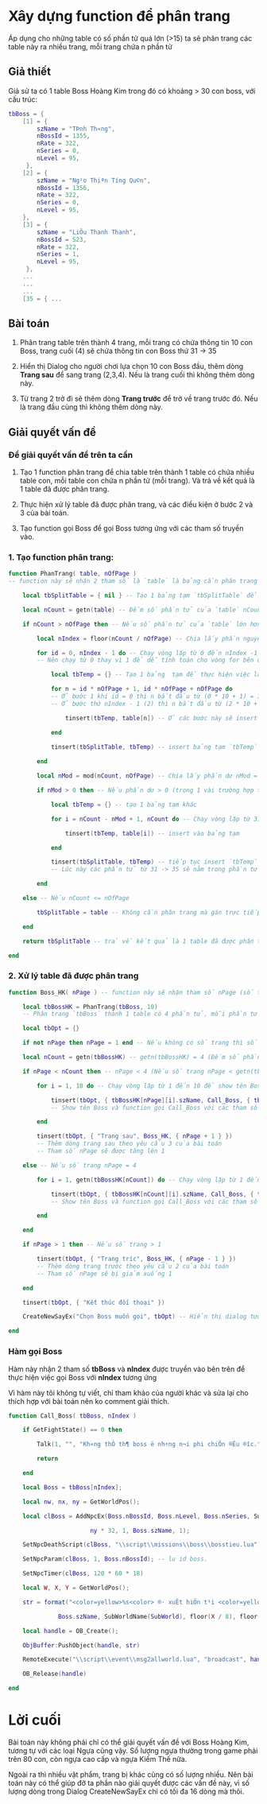 # Xây dựng function để phân trang

Áp dụng cho những table có số phần tử quá lớn (>15) ta sẽ phân trang các table này ra nhiều trang, mỗi trang chứa n phần tử

## Giả thiết

Giả sử ta có 1 table Boss Hoàng Kim trong đó có khoảng > 30 con boss, với cấu trúc:

```lua
tbBoss = {
    [1] = {
        szName = "TÞnh Th«ng",
        nBossId = 1355,
        nRate = 322,
        nSeries = 0,
        nLevel = 95,
     },
    [2] = {
        szName = "Ng¹o Thiªn T­íng Qu©n",
        nBossId = 1356,
        nRate = 322,
        nSeries = 0,
        nLevel = 95,
    },
    [3] = {
        szName = "LiÔu Thanh Thanh",
        nBossId = 523,
        nRate = 322,
        nSeries = 1,
        nLevel = 95,
     },
    ...
    ...
    ...
    [35 = { ...
```

## Bài toán

1. Phân trang table trên thành 4 trang, mỗi trang có chứa thông tin 10 con Boss, trang cuối (4) sẽ chứa thông tin con Boss thứ 31 -> 35

2. Hiển thị Dialog cho người chơi lựa chọn 10 con Boss đầu, thêm dòng **Trang sau** để sang trang (2,3,4). Nếu là trang cuối thì không thêm dòng này.

3. Từ trang 2 trở đi sẽ thêm dòng **Trang trước** để trở về trang trước đó. Nếu là trang đầu cùng thì không thêm dòng này.

## Giải quyết vấn đề

### Để giải quyết vấn đề trên ta cần

1. Tạo 1 function phân trang để chia table trên thành 1 table có chứa nhiều table con, mỗi table con chứa n phần tử (mỗi trang). Và trả về kết quả là 1 table đã được phân trang.

2. Thực hiện xử lý table đã được phân trang, và các điều kiện ở bước 2 và 3 của bài toán.

3. Tạo function gọi Boss để gọi Boss tương ứng với các tham số truyền vào.

### 1. Tạo function phân trang:

```lua
function PhanTrang( table, nOfPage )
-- function này sẽ nhận 2 tham số là `table` là bảng cần phân trang và `nOfPage` là số phần tử mỗi trang

    local tbSplitTable = { nil } -- Tạo 1 bảng tạm `tbSplitTable` để trả về kết quả

    local nCount = getn(table) -- Đếm số phần tử của `table` nCount = 35

    if nCount > nOfPage then -- Nếu số phần tử của `table` lớn hơn số phân tử mỗi trang (35 > 10)

        local nIndex = floor(nCount / nOfPage) -- Chia lấy phần nguyên nIndex = 3 (35 / 10)

        for id = 0, nIndex - 1 do -- Chạy vòng lặp từ 0 đến nIndex -1 (3 - 1 = 2)
        -- Nên chạy từ 0 thay vì 1 để dễ tính toán cho vòng for bên dưới

            local tbTemp = {} -- Tạo 1 bảng  tạm để thực hiện việc lấy các phần tử của `table`

            for n = id * nOfPage + 1, id * nOfPage + nOfPage do
            -- Ở bước 1 khi id = 0 thì n bắt đầu từ (0 * 10 + 1) = 1 đến (0 * 10 + 10) = 10
            -- Ở bước thứ nIndex - 1 (2) thì n bắt đầu từ (2 * 10 + 1) = 21 đến (2 * 10 + 10) = 30

                tinsert(tbTemp, table[n]) -- Ở các bước này sẽ insert các phần tử thứ n của `table` vào bảng tạm

            end     
            
            tinsert(tbSplitTable, tbTemp) -- insert bảng tạm `tbTemp` vào `tbSplitTable` (với id chạy từ 0 -> 2)

        end

        local nMod = mod(nCount, nOfPage) -- Chia lấy phần dư nMod = 5

        if nMod > 0 then -- Nếu phần dư > 0 (trong 1 vài trường hợp thì nCount chia hết cho nOfPage)

            local tbTemp = {} -- tạo 1 bảng tạm khác

            for i = nCount - nMod + 1, nCount do -- Chạy vòng lặp từ 31 - > 35 (35 - 5 + 1 = 31)

                tinsert(tbTemp, table[i]) -- insert vào bảng tạm

            end

            tinsert(tbSplitTable, tbTemp) -- tiếp tục insert `tbTemp` vào `tbSplitTable`
            -- Lúc này các phần tử từ 31 -> 35 sẽ nằm trong phần tử thứ 4 của `tbSplitTable`

        end

    else -- Nếu nCount <= nOfPage

        tbSplitTable = table -- Không cần phân trang mà gán trực tiếp cho `tbSplitTable` 

    end

    return tbSplitTable -- trả về kết quả là 1 table đã được phân trang

end
```

### 2. Xử lý table đã được phân trang

```lua
function Boss_HK( nPage ) -- function này sẽ nhận tham số nPage (số trang)

    local tbBossHK = PhanTrang(tbBoss, 10)
    -- Phân trang `tbBoss` thành 1 table có 4 phần tử, mỗi phần tử chỉ chứa thông tin 10 Boss rồi gán cho tbBossHK

    local tbOpt = {}

    if not nPage then nPage = 1 end -- Nếu không có số trang thì số trang là 1

    local nCount = getn(tbBossHK) -- getn(tbBossHK) = 4 (Đếm số phần tử của tbBossHK (table đã phân trang))

    if nPage < nCount then -- nPage < 4 (Nếu số trang nPage < getn(tbBossHK))

        for i = 1, 10 do -- Chạy vòng lặp từ 1 đến 10 để show tên Boss

            tinsert(tbOpt, { tbBossHK[nPage][i].szName, Call_Boss, { tbBossHK[nPage], i } })
            -- Show tên Boss và function gọi Call_Boss với các tham số tương ứng với số trang

        end

        tinsert(tbOpt, { "Trang sau", Boss_HK, { nPage + 1 } })
        -- Thêm dòng trang sau theo yêu cầu 3 của bài toán
        -- Tham số nPage sẽ được tăng lên 1

    else -- Nếu số trang nPage = 4

        for i = 1, getn(tbBossHK[nCount]) do -- Chạy vòng lặp từ 1 đến 5 (getn(tbBossHK[4]) = 5)

            tinsert(tbOpt, { tbBossHK[nCount][i].szName, Call_Boss, { tbBossHK[nCount], i } })
            -- Show tên Boss và function gọi Call_Boss với các tham số tương ứng

        end

    end

    if nPage > 1 then -- Nếu số trang > 1

        tinsert(tbOpt, { "Trang tr­íc", Boss_HK, { nPage - 1 } })
        -- Thêm dòng trang trước theo yêu cầu 2 của bài toán
        -- Tham số nPage sẽ bị giảm xuống 1

    end

    tinsert(tbOpt, { "Kết thúc đối thoại" })

    CreateNewSayEx("Chọn Boss muốn gọi", tbOpt) -- Hiển thị dialog tương tác với người chơi

end
```

### Hàm gọi Boss

Hàm này nhận 2 tham số **tbBoss** và **nIndex** được truyền vào bên trên để thực hiện việc gọi Boss với **nIndex** tương ứng

Vì hàm này tôi không tự viết, chỉ tham khảo của người khác và sửa lại cho thích hợp với bài toán nên ko comment giải thích.

```lua
function Call_Boss( tbBoss, nIndex )

    if GetFightState() == 0 then

        Talk(1, "", "Kh«ng thÓ th¶ boss ë nh÷ng n¬i phi chiÕn ®Êu ®­îc.")

        return

    end

    local Boss = tbBoss[nIndex];

    local nw, nx, ny = GetWorldPos();

    local clBoss = AddNpcEx(Boss.nBossId, Boss.nLevel, Boss.nSeries, SubWorldID2Idx(nw), nx * 32,

                       ny * 32, 1, Boss.szName, 1);

    SetNpcDeathScript(clBoss, "\\script\\missions\\boss\\bosstieu.lua")

    SetNpcParam(clBoss, 1, Boss.nBossId); -- l­u id boss.

    SetNpcTimer(clBoss, 120 * 60 * 18)

    local W, X, Y = GetWorldPos();

    str = format("<color=yellow>%s<color> ®· xuÊt hiÖn t¹i <color=yellow>%s (%d,%d)<color>",

              Boss.szName, SubWorldName(SubWorld), floor(X / 8), floor((Y + 5) / 16))

    local handle = OB_Create();

    ObjBuffer:PushObject(handle, str)

    RemoteExecute("\\script\\event\\msg2allworld.lua", "broadcast", handle)

    OB_Release(handle)

end
```

# Lời cuối

Bài toán này không phải chỉ có thể giải quyết vấn đề với Boss Hoàng Kim, tương tự với các loại Ngựa cũng vậy. Số lượng ngựa thường trong game phải trên 80 con, còn ngựa cao cấp và ngựa Kiếm Thế nữa.

Ngoài ra thì nhiều vật phẩm, trang bị khác cũng có số lượng nhiều. Nên bài toán này có thể giúp đỡ ta phần nào giải quyết được các vấn đề này, vì số lượng dòng trong Dialog CreateNewSayEx chỉ có tối đa 16 dòng mà thôi.
